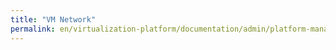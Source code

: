 ```yaml
---
title: "VM Network"
permalink: en/virtualization-platform/documentation/admin/platform-management/traffic-control/vm-network.html
---
```

